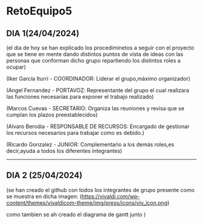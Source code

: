 # RetoEquipo5



## DIA 1(24/04/2024)

(el dia de hoy se han explicado los procediminetos a seguir con el proyecto que se tiene en mente dando distintos puntos de vista de ideas con las personas que conforman dicho grupo repartiendo los distintos roles a ocupar)

(Iker García Iturri - COORDINADOR: Liderar el grupo,máximo organizador)

(Angel Fernandez - PORTAVOZ: Representante del grupo el cual realizara las funciones necesarias para exponer el trabajo realizado)

(Marcos Cuevas - SECRETARIO: Organiza las reuniones y revisa que se cumplan los plazos preestablecidos)

(Alvaro Berodia - RESPONSABLE DE RECURSOS: Encargado de gestionar los recursos necesarios para trabajar como es debido.)

(Ricardo Gonzalez - JUNIOR: Complementario a los demás roles,es decir,ayuda a todos los diferentes integrantes) 

---
## DIA 2 (25/04/2024)

(se han creado el github con todos los integrantes de grupo presente como se muestra en dicha imagen:
(https://vivaldi.com/wp-content/themes/vivaldicom-theme/img/press/icons/viv_icon.png)

como tambien se ah creado el diagrama de gantt junto 
 )
